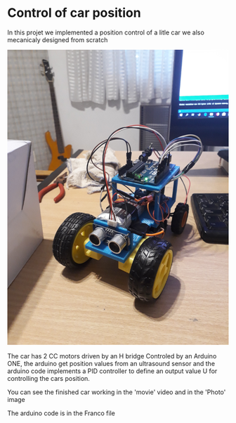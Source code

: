 # Control of car position


In this projet we implemented a position control of a litle car we also mecanicaly designed from scratch

![](Projet/Photo.jpg)

The car has 2 CC motors driven by an H bridge Controled by an Arduino ONE, 
the arduino get position values from an ultrasound sensor and 
the arduino code implements a PID controller to define an output value U for controlling the cars position.



You can see the finished car working in the 'movie' video and in the 'Photo' image 

The arduino code is in the Franco file

